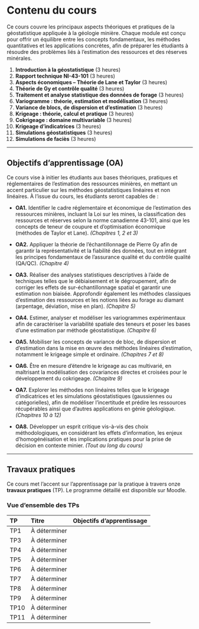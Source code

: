 # Contenu du cours

Ce cours couvre les principaux aspects théoriques et pratiques de la géostatistique appliquée à la géologie minière. Chaque module est conçu pour offrir un équilibre entre les concepts fondamentaux, les méthodes quantitatives et les applications concrètes, afin de préparer les étudiants à résoudre des problèmes liés à l’estimation des ressources et des réserves minérales.

1. **Introduction à la géostatistique** (3 heures)
2. **Rapport technique NI-43-101** (3 heures)  
3. **Aspects économiques – Théorie de Lane et Taylor** (3 heures)  
4. **Théorie de Gy et contrôle qualité** (3 heures)  
5. **Traitement et analyse statistique des données de forage** (3 heures)   
6. **Variogramme : théorie, estimation et modélisation** (3 heures)  
7. **Variance de blocs, de dispersion et d’estimation** (3 heures)  
8. **Krigeage : théorie, calcul et pratique** (3 heures)  
9. **Cokrigeage : domaine multivariable** (3 heures)  
10. **Krigeage d’indicatrices** (3 heures)  
11. **Simulations géostatistiques** (3 heures)  
12. **Simulations de faciès** (3 heures)  

---

## Objectifs d’apprentissage (OA)

Ce cours vise à initier les étudiants aux bases théoriques, pratiques et réglementaires de l’estimation des ressources minières, en mettant un accent particulier sur les méthodes géostatistiques linéaires et non linéaires. À l’issue du cours, les étudiants seront capables de :

- **OA1.** Identifier le cadre réglementaire et économique de l’estimation des ressources minières, incluant la Loi sur les mines, la classification des ressources et réserves selon la norme canadienne 43-101, ainsi que les concepts de teneur de coupure et d’optimisation économique (méthodes de Taylor et Lane). *(Chapitres 1, 2 et 3)*  

- **OA2.** Appliquer la théorie de l’échantillonnage de Pierre Gy afin de garantir la représentativité et la fiabilité des données, tout en intégrant les principes fondamentaux de l’assurance qualité et du contrôle qualité (QA/QC). *(Chapitre 4)*

- **OA3.** Réaliser des analyses statistiques descriptives à l’aide de techniques telles que le débiaisement et le dégroupement, afin de corriger les effets de sur-échantillonnage spatial et garantir une estimation non biaisée. Approfondir également les méthodes classiques d’estimation des ressources et les notions liées au forage au diamant (arpentage, déviation, mise en plan). *(Chapitre 5)*

- **OA4.** Estimer, analyser et modéliser les variogrammes expérimentaux afin de caractériser la variabilité spatiale des teneurs et poser les bases d’une estimation par méthode géostatistique. *(Chapitre 6)*

- **OA5.** Mobiliser les concepts de variance de bloc, de dispersion et d’estimation dans la mise en œuvre des méthodes linéaires d’estimation, notamment le krigeage simple et ordinaire. *(Chapitres 7 et 8)*

- **OA6.** Être en mesure d’étendre le krigeage au cas multivarié, en maîtrisant la modélisation des covariances directes et croisées pour le développement du cokrigeage. *(Chapitre 9)*

- **OA7.** Explorer les méthodes non linéaires telles que le krigeage d’indicatrices et les simulations géostatistiques (gaussiennes ou catégorielles), afin de modéliser l’incertitude et prédire les ressources récupérables ainsi que d’autres applications en génie géologique. *(Chapitres 10 à 12)*  

- **OA8.** Développer un esprit critique vis-à-vis des choix méthodologiques, en considérant les effets d’information, les enjeux d’homogénéisation et les implications pratiques pour la prise de décision en contexte minier. *(Tout au long du cours)*


---

## Travaux pratiques

Ce cours met l’accent sur l’apprentissage par la pratique à travers onze **travaux pratiques** (TP). Le programme détaillé est disponible sur Moodle.

### Vue d’ensemble des TPs

| TP    | Titre           | Objectifs d’apprentissage |
|:------|:----------------|:--------------------------|
| TP1   | À déterminer    |                           |
| TP3   | À déterminer    |                           |
| TP4   | À déterminer    |                           |
| TP5   | À déterminer    |                           |
| TP6   | À déterminer    |                           |
| TP7   | À déterminer    |                           |
| TP8   | À déterminer    |                           |
| TP9   | À déterminer    |                           |
| TP10  | À déterminer    |                           |
| TP11  | À déterminer    |                           |


